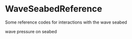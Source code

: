 # WaveSeabedReference
Some reference codes for interactions with the wave seabed

wave pressure on seabed